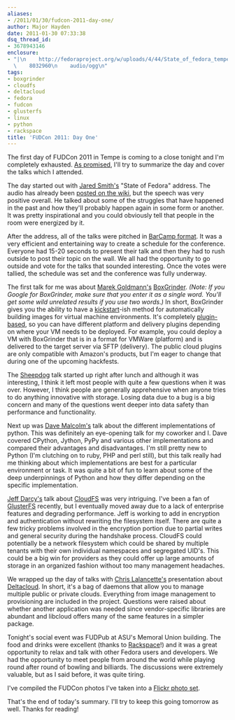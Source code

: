 ```yaml
---
aliases:
- /2011/01/30/fudcon-2011-day-one/
author: Major Hayden
date: 2011-01-30 07:33:38
dsq_thread_id:
- 3678943146
enclosure:
- "|\n    http://fedoraproject.org/w/uploads/4/44/State_of_fedora_tempe_2011.ogg\n\
  \    8032960\n    audio/ogg\n"
tags:
- boxgrinder
- cloudfs
- deltacloud
- fedora
- fudcon
- glusterfs
- linux
- python
- rackspace
title: 'FUDCon 2011: Day One'
---
```


The first day of FUDCon 2011 in Tempe is coming to a close tonight and I'm completely exhausted. [As promised][1], I'll try to summarize the day and cover the talks which I attended.

The day started out with [Jared Smith's][2] "State of Fedora" address. The audio has already been [posted on the wiki][3], but the speech was very positive overall. He talked about some of the struggles that have happened in the past and how they'll probably happen again in some form or another. It was pretty inspirational and you could obviously tell that people in the room were energized by it.

After the address, all of the talks were pitched in [BarCamp format][4]. It was a very efficient and entertaining way to create a schedule for the conference. Everyone had 15-20 seconds to present their talk and then they had to rush outside to post their topic on the wall. We all had the opportunity to go outside and vote for the talks that sounded interesting. Once the votes were tallied, the schedule was set and the conference was fully underway.

The first talk for me was about [Marek Goldmann's][5] [BoxGrinder][6]. _(Note: If you Google for BoxGrinder, make sure that you enter it as a single word. You'll get some wild unrelated results if you use two words.)_ In short, BoxGrinder gives you the ability to have a [kickstart][7]-ish method for automatically building images for virtual machine environments. It's completely [plugin-based][8], so you can have different platform and delivery plugins depending on where your VM needs to be deployed. For example, you could deploy a VM with BoxGrinder that is in a format for VMWare (platform) and is delivered to the target server via SFTP (delivery). The public cloud plugins are only compatible with Amazon's products, but I'm eager to change that during one of the upcoming hackfests.

The [Sheepdog][9] talk started up right after lunch and although it was interesting, I think it left most people with quite a few questions when it was over. However, I think people are generally apprehensive when anyone tries to do anything innovative with storage. Losing data due to a bug is a big concern and many of the questions went deeper into data safety than performance and functionality.

Next up was [Dave Malcolm's][10] talk about the different implementations of python. This was definitely an eye-opening talk for my coworker and I. Dave covered CPython, Jython, PyPy and various other implementations and compared their advantages and disadvantages. I'm still pretty new to Python (I'm clutching on to ruby, PHP and perl still), but this talk really had me thinking about which implementations are best for a particular environment or task. It was quite a bit of fun to learn about some of the deep underpinnings of Python and how they differ depending on the specific implementation.

[Jeff Darcy's][11] talk about [CloudFS][12] was very intriguing. I've been a fan of [GlusterFS][13] recently, but I eventually moved away due to a lack of enterprise features and degrading performance. Jeff is working to add in encryption and authentication without rewriting the filesystem itself. There are quite a few tricky problems involved in the encryption portion due to partial writes and general security during the handshake process. CloudFS could potentially be a network filesystem which could be shared by multiple tenants with their own individual namespaces and segregated UID's. This could be a big win for providers as they could offer up large amounts of storage in an organized fashion without too many management headaches.

We wrapped up the day of talks with [Chris Lalancette's][14] presentation about [Deltacloud][15]. In short, it's a bag of daemons that allow you to manage multiple public or private clouds. Everything from image management to provisioning are included in the project. Questions were raised about whether another application was needed since vendor-specific libraries are abundant and libcloud offers many of the same features in a simpler package.

Tonight's social event was FUDPub at ASU's Memoral Union building. The food and drinks were excellent (thanks to [Rackspace][16]!) and it was a great opportunity to relax and talk with other Fedora users and developers. We had the opportunity to meet people from around the world while playing round after round of bowling and billiards. The discussions were extremely valuable, but as I said before, it was quite tiring.

I've compiled the FUDCon photos I've taken into a [Flickr photo set][17].

That's the end of today's summary. I'll try to keep this going tomorrow as well. Thanks for reading!

 [1]: /2011/01/29/gearing-up-for-fudcon-2011/
 [2]: http://fedoraproject.org/wiki/User:Jsmith
 [3]: http://fedoraproject.org/w/uploads/4/44/State_of_fedora_tempe_2011.ogg
 [4]: http://en.wikipedia.org/wiki/BarCamp
 [5]: http://twitter.com/marekgoldmann
 [6]: http://www.jboss.org/boxgrinder.html
 [7]: http://fedoraproject.org/wiki/Anaconda/Kickstart
 [8]: http://community.jboss.org/wiki/BoxGrinderBuildPlugins
 [9]: http://www.osrg.net/sheepdog/
 [10]: http://fedoraproject.org/wiki/Python_in_Fedora_13
 [11]: http://pl.atyp.us/
 [12]: http://fedoraproject.org/wiki/Features/CloudFS
 [13]: http://www.gluster.org/
 [14]: http://clalance.blogspot.com/
 [15]: http://incubator.apache.org/deltacloud/
 [16]: http://rackspace.com/
 [17]: http://www.flickr.com/photos/texas1emt/sets/72157625935659726/